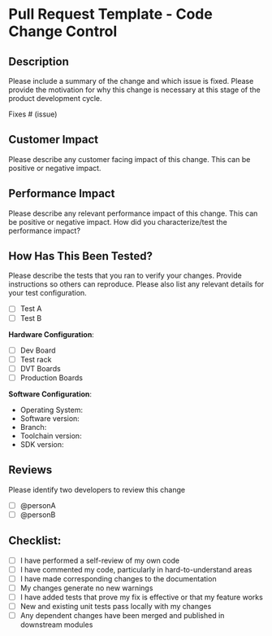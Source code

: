 <!-- 
SPDX-FileCopyrightText: 2022 WebReady Projects <https://github.com/wr-projects/>

SPDX-License-Identifier: MIT
-->

# Pull Request Template - Code Change Control

## Description

Please include a summary of the change and which issue is fixed. Please provide the motivation for why this change is necessary at this stage of the product development cycle.

Fixes # (issue)

## Customer Impact

Please describe any customer facing impact of this change. This can be positive or negative impact.

## Performance Impact

Please describe any relevant performance impact of this change. This can be positive or negative impact. How did you characterize/test the performance impact?

## How Has This Been Tested?

Please describe the tests that you ran to verify your changes. Provide instructions so others can reproduce. Please also list any relevant details for your test configuration.

  - [ ] Test A
  - [ ] Test B

**Hardware Configuration**:
  - [ ] Dev Board
  - [ ] Test rack
  - [ ] DVT Boards
  - [ ] Production Boards

**Software Configuration**:
  * Operating System:
  * Software version:
  * Branch:
  * Toolchain version:
  * SDK version:

## Reviews

Please identify two developers to review this change

  - [ ] @personA
  - [ ] @personB

## Checklist:

  - [ ] I have performed a self-review of my own code
  - [ ] I have commented my code, particularly in hard-to-understand areas
  - [ ] I have made corresponding changes to the documentation
  - [ ] My changes generate no new warnings
  - [ ] I have added tests that prove my fix is effective or that my feature works
  - [ ] New and existing unit tests pass locally with my changes
  - [ ] Any dependent changes have been merged and published in downstream modules

